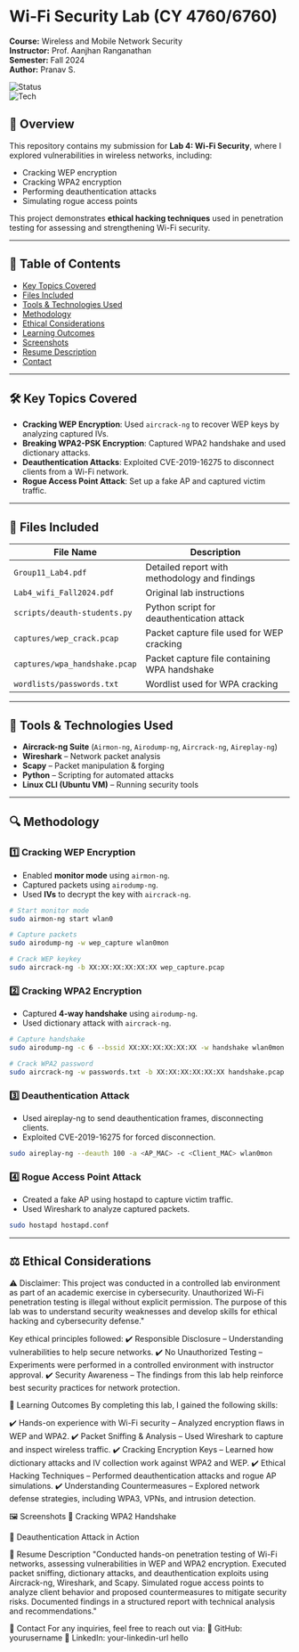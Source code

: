 # Wi-Fi Security Lab (CY 4760/6760)  
**Course:** Wireless and Mobile Network Security  
**Instructor:** Prof. Aanjhan Ranganathan  
**Semester:** Fall 2024  
**Author:** Pranav S.  

![Status](https://img.shields.io/badge/Status-Completed-green)  
![Tech](https://img.shields.io/badge/Tools-Aircrack--ng%20%7C%20Wireshark%20%7C%20Scapy-blue)  

## 📌 Overview  
This repository contains my submission for **Lab 4: Wi-Fi Security**, where I explored vulnerabilities in wireless networks, including:  
- Cracking WEP encryption  
- Cracking WPA2 encryption  
- Performing deauthentication attacks  
- Simulating rogue access points  

This project demonstrates **ethical hacking techniques** used in penetration testing for assessing and strengthening Wi-Fi security.  

---

## 📖 Table of Contents  
- [Key Topics Covered](#key-topics-covered)  
- [Files Included](#files-included)  
- [Tools & Technologies Used](#tools--technologies-used)  
- [Methodology](#methodology)  
- [Ethical Considerations](#ethical-considerations)  
- [Learning Outcomes](#learning-outcomes)  
- [Screenshots](#screenshots)  
- [Resume Description](#resume-description)  
- [Contact](#contact)  

---

## 🛠 Key Topics Covered  
- **Cracking WEP Encryption**: Used `aircrack-ng` to recover WEP keys by analyzing captured IVs.  
- **Breaking WPA2-PSK Encryption**: Captured WPA2 handshake and used dictionary attacks.  
- **Deauthentication Attacks**: Exploited CVE-2019-16275 to disconnect clients from a Wi-Fi network.  
- **Rogue Access Point Attack**: Set up a fake AP and captured victim traffic.  

---

## 📂 Files Included  
| File Name | Description |  
|-----------|------------|  
| `Group11_Lab4.pdf` | Detailed report with methodology and findings |  
| `Lab4_wifi_Fall2024.pdf` | Original lab instructions |  
| `scripts/deauth-students.py` | Python script for deauthentication attack |  
| `captures/wep_crack.pcap` | Packet capture file used for WEP cracking |  
| `captures/wpa_handshake.pcap` | Packet capture file containing WPA handshake |  
| `wordlists/passwords.txt` | Wordlist used for WPA cracking |  

---

## 🔧 Tools & Technologies Used  
- **Aircrack-ng Suite** (`Airmon-ng`, `Airodump-ng`, `Aircrack-ng`, `Aireplay-ng`)  
- **Wireshark** – Network packet analysis  
- **Scapy** – Packet manipulation & forging  
- **Python** – Scripting for automated attacks  
- **Linux CLI (Ubuntu VM)** – Running security tools  

---

## 🔍 Methodology  

### **1️⃣ Cracking WEP Encryption**  
- Enabled **monitor mode** using `airmon-ng`.  
- Captured packets using `airodump-ng`.  
- Used **IVs** to decrypt the key with `aircrack-ng`.  

```bash
# Start monitor mode
sudo airmon-ng start wlan0

# Capture packets
sudo airodump-ng -w wep_capture wlan0mon

# Crack WEP keykey
sudo aircrack-ng -b XX:XX:XX:XX:XX:XX wep_capture.pcap
```

### **2️⃣ Cracking WPA2 Encryption**  
- Captured **4-way handshake** using `airodump-ng`.  
- Used dictionary attack with `aircrack-ng`.  

```bash
# Capture handshake
sudo airodump-ng -c 6 --bssid XX:XX:XX:XX:XX:XX -w handshake wlan0mon

# Crack WPA2 password
sudo aircrack-ng -w passwords.txt -b XX:XX:XX:XX:XX:XX handshake.pcap
```

### 3️⃣ Deauthentication Attack
- Used aireplay-ng to send deauthentication frames, disconnecting clients.
- Exploited CVE-2019-16275 for forced disconnection.

```bash
sudo aireplay-ng --deauth 100 -a <AP_MAC> -c <Client_MAC> wlan0mon
```

### 4️⃣ Rogue Access Point Attack
- Created a fake AP using hostapd to capture victim traffic.
- Used Wireshark to analyze captured packets.

```bash
sudo hostapd hostapd.conf
```

---

## ⚖️ Ethical Considerations

⚠️ Disclaimer: This project was conducted in a controlled lab environment as part of an academic exercise in cybersecurity. Unauthorized Wi-Fi penetration testing is illegal without explicit permission. The purpose of this lab was to understand security weaknesses and develop skills for ethical hacking and cybersecurity defense."

Key ethical principles followed:
✔️ Responsible Disclosure – Understanding vulnerabilities to help secure networks.
✔️ No Unauthorized Testing – Experiments were performed in a controlled environment with instructor approval.
✔️ Security Awareness – The findings from this lab help reinforce best security practices for network protection.

🎯 Learning Outcomes
By completing this lab, I gained the following skills:

✔️ Hands-on experience with Wi-Fi security – Analyzed encryption flaws in WEP and WPA2.
✔️ Packet Sniffing & Analysis – Used Wireshark to capture and inspect wireless traffic.
✔️ Cracking Encryption Keys – Learned how dictionary attacks and IV collection work against WPA2 and WEP.
✔️ Ethical Hacking Techniques – Performed deauthentication attacks and rogue AP simulations.
✔️ Understanding Countermeasures – Explored network defense strategies, including WPA3, VPNs, and intrusion detection.

🖼️ Screenshots
📌 Cracking WPA2 Handshake

📌 Deauthentication Attack in Action

📄 Resume Description
"Conducted hands-on penetration testing of Wi-Fi networks, assessing vulnerabilities in WEP and WPA2 encryption. Executed packet sniffing, dictionary attacks, and deauthentication exploits using Aircrack-ng, Wireshark, and Scapy. Simulated rogue access points to analyze client behavior and proposed countermeasures to mitigate security risks. Documented findings in a structured report with technical analysis and recommendations."

📩 Contact
For any inquiries, feel free to reach out via:
📌 GitHub: yourusername
📌 LinkedIn: your-linkedin-url
hello